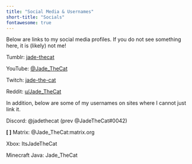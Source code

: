 ```yaml
---
title: "Social Media & Usernames"
short-title: "Socials"
fontawesome: true
---
```


Below are links to my social media profiles. If you do not see something here, it is (likely) not me!

<i class="fab fa-tumblr"></i> Tumblr: [jade-thecat](https://jade-thecat.tumblr.com)

<i class="fab fa-youtube fa-fw"></i> YouTube: [@Jade_TheCat](https://www.youtube.com/@Jade_TheCat)

<i class="fab fa-twitch fa-fw"></i> Twitch: [jade-the-cat](https://twitch.tv/jade-the-cat)

<i class="fab fa-reddit-alien fa-fw"></i> Reddit: [u/Jade_TheCat](https://reddit.com/u/Jade_TheCat)

In addition, below are some of my usernames on sites where I cannot just link it.

<i class="fab fa-discord fa-fw"></i> Discord: @jadethecat (prev @JadeTheCat#0042)

**[ ]** Matrix: @Jade_TheCat:matrix.org

<i class="fab fa-xbox fa-fw"></i> Xbox: ItsJadeTheCat

<i class="fa fa-cube fa-fw"></i> Minecraft Java: Jade_TheCat
